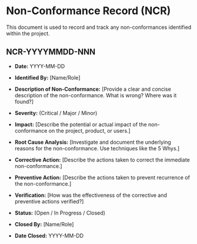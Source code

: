 # Non-Conformance Record (NCR)

This document is used to record and track any non-conformances identified within the project.

## NCR-YYYYMMDD-NNN

*   **Date:** YYYY-MM-DD
*   **Identified By:** [Name/Role]
*   **Description of Non-Conformance:**
    [Provide a clear and concise description of the non-conformance. What is wrong? Where was it found?]

*   **Severity:** (Critical / Major / Minor)
*   **Impact:**
    [Describe the potential or actual impact of the non-conformance on the project, product, or users.]

*   **Root Cause Analysis:**
    [Investigate and document the underlying reasons for the non-conformance. Use techniques like the 5 Whys.]

*   **Corrective Action:**
    [Describe the actions taken to correct the immediate non-conformance.]

*   **Preventive Action:**
    [Describe the actions taken to prevent recurrence of the non-conformance.]

*   **Verification:**
    [How was the effectiveness of the corrective and preventive actions verified?]

*   **Status:** (Open / In Progress / Closed)
*   **Closed By:** [Name/Role]
*   **Date Closed:** YYYY-MM-DD
